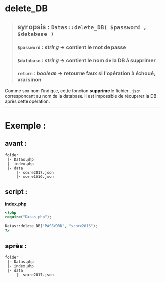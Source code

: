 # delete_DB

> ## synopsis : `Datas::delete_DB( $password , $database )`  
> ### `$password` : *string* -> contient le mot de passe  
> ### `$database` : *string* -> contient le nom de la DB à supprimer  
> ### `return` : *boolean* -> retourne faux si l'opération à échoué, vrai sinon  

Comme son nom l'indique, cette fonction **supprime** le fichier `.json` correspondant au nom de la database. Il est impossible de récupérer la DB après cette opération.

---

# Exemple : 

## avant :

```
folder
 |- Datas.php
 |- index.php
 |- data
     |- score2017.json
     |- score2016.json
```

## script :

**index.php :**  

```php
<?php
require("Datas.php");

Datas::delete_DB("PASSWORD", "score2016");
?>
```

## après :

```
folder
 |- Datas.php
 |- index.php
 |- data
     |- score2017.json
```